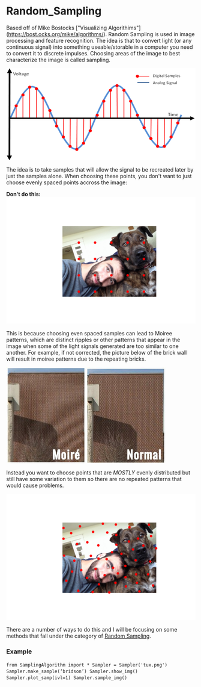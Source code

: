 # Random_Sampling

Based off of Mike Bostocks ["Visualizing Algorithims"] (https://bost.ocks.org/mike/algorithms/). Random Sampling is used in image processing and feature recognition. The idea is that to convert light (or any continuous signal) into something useable/storable in a computer you need to convert it to discrete impulses. Choosing areas of the image to best characterize the image is called sampling.

![sampling graph](Images/sampling.png)

The idea is to take samples that will allow the signal to be recreated later by just the samples alone.
When choosing these points, you don't want to just choose evenly spaced points accross the image: 

**Don't do this:**
![even_spaced](Images/even_spaced.png)

This is because choosing even spaced samples can lead to Moiree patterns, which are distinct ripples or other patterns that appear in the image when some of the light signals generated are too similar to one another. For example, if not corrected, the picture below of the brick wall will result in moiree patterns due to the repeating bricks.

![moiree brick wall](Images/moiree_brick_wall.jpg)


Instead you want to choose points that are *MOSTLY* evenly distributed but still have some variation to them so there are no repeated patterns that would cause problems. 

![good distribution](Images/best_cand_samp_demo.png)


There are a number of ways to do this and I will be focusing on some methods that fall under the category of [Random Sampling](Sampling_Algorithms.ipynb).


### Example

`
from SamplingAlgorithm import *
Sampler = Sampler('tux.png')
Sampler.make_sample(‘bridson’)
Sampler.show_img()
Sampler.plot_samp(ivl=1)
Sampler.sample_img()
`
